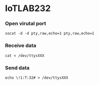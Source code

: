 # IoTLAB232

### Open virutal port
```
socat -d -d pty,raw,echo=1 pty,raw,echo=1
```

### Receive data
```
cat < /dev/ttysXXX
```

### Send data
```
echo \!1:T:32# > /dev/ttysXXX
```